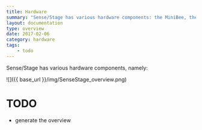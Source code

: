 ```yaml
---
title: Hardware
summary: "Sense/Stage has various hardware components: the MiniBee, the coordinator node and expansion boards. This page gives an overview of all components."
layout: documentation
type: overview
date: 2017-02-06
category: hardware
tags:
    - todo
---
```


Sense/Stage has various hardware components, namely:


![]({{ base_url }}/img/SenseStage_overview.png)


# TODO

- generate the overview
